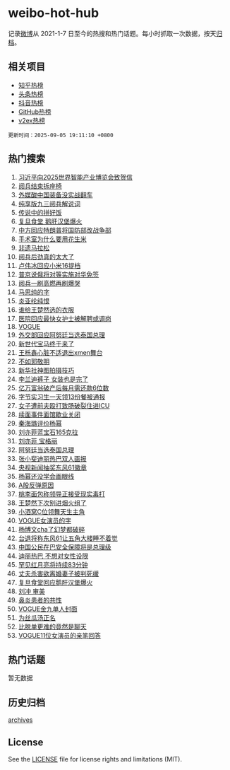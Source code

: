 # weibo-hot-hub

记录[微博](https://www.weibo.com)从 2021-1-7 日至今的热搜和热门话题。每小时抓取一次数据，按天[归档](archives)。

## 相关项目

- [知乎热榜](https://github.com/lonnyzhang423/zhihu-hot-hub)
- [头条热榜](https://github.com/lonnyzhang423/toutiao-hot-hub)
- [抖音热榜](https://github.com/lonnyzhang423/douyin-hot-hub)
- [GitHub热榜](https://github.com/lonnyzhang423/github-hot-hub)
- [v2ex热榜](https://github.com/lonnyzhang423/v2ex-hot-hub)


`更新时间：2025-09-05 19:11:10 +0800`

## 热门搜索

1. [习近平向2025世界智能产业博览会致贺信](https://m.weibo.cn/search?containerid=100103type%3D1%26t%3D10%26q%3D%23%E4%B9%A0%E8%BF%91%E5%B9%B3%E5%90%912025%E4%B8%96%E7%95%8C%E6%99%BA%E8%83%BD%E4%BA%A7%E4%B8%9A%E5%8D%9A%E8%A7%88%E4%BC%9A%E8%87%B4%E8%B4%BA%E4%BF%A1%23&stream_entry_id=51&isnewpage=1&extparam=seat%3D1%26stream_entry_id%3D51%26c_type%3D51%26q%3D%2523%25E4%25B9%25A0%25E8%25BF%2591%25E5%25B9%25B3%25E5%2590%25912025%25E4%25B8%2596%25E7%2595%258C%25E6%2599%25BA%25E8%2583%25BD%25E4%25BA%25A7%25E4%25B8%259A%25E5%258D%259A%25E8%25A7%2588%25E4%25BC%259A%25E8%2587%25B4%25E8%25B4%25BA%25E4%25BF%25A1%2523%26dgr%3D0%26pos%3D0%26cate%3D10103%26filter_type%3Drealtimehot%26display_time%3D1757070668%26pre_seqid%3D17570706689310116772976)
1. [阅兵结束拆座椅](https://m.weibo.cn/search?containerid=100103type%3D1%26t%3D10%26q%3D%E9%98%85%E5%85%B5%E7%BB%93%E6%9D%9F%E6%8B%86%E5%BA%A7%E6%A4%85&stream_entry_id=31&isnewpage=1&extparam=seat%3D1%26c_type%3D31%26q%3D%25E9%2598%2585%25E5%2585%25B5%25E7%25BB%2593%25E6%259D%259F%25E6%258B%2586%25E5%25BA%25A7%25E6%25A4%2585%26dgr%3D0%26cate%3D5001%26flag%3D0%26stream_entry_id%3D31%26realpos%3D1%26pos%3D0%26lcate%3D5001%26band_rank%3D1%26filter_type%3Drealtimehot%26display_time%3D1757070668%26pre_seqid%3D17570706689310116772976)
1. [外媒酸中国装备没实战翻车](https://m.weibo.cn/search?containerid=100103type%3D1%26t%3D10%26q%3D%23%E5%A4%96%E5%AA%92%E9%85%B8%E4%B8%AD%E5%9B%BD%E8%A3%85%E5%A4%87%E6%B2%A1%E5%AE%9E%E6%88%98%E7%BF%BB%E8%BD%A6%23&stream_entry_id=31&isnewpage=1&extparam=seat%3D1%26c_type%3D31%26q%3D%2523%25E5%25A4%2596%25E5%25AA%2592%25E9%2585%25B8%25E4%25B8%25AD%25E5%259B%25BD%25E8%25A3%2585%25E5%25A4%2587%25E6%25B2%25A1%25E5%25AE%259E%25E6%2588%2598%25E7%25BF%25BB%25E8%25BD%25A6%2523%26dgr%3D0%26cate%3D5001%26flag%3D0%26stream_entry_id%3D31%26realpos%3D2%26pos%3D1%26lcate%3D5001%26band_rank%3D2%26filter_type%3Drealtimehot%26display_time%3D1757070668%26pre_seqid%3D17570706689310116772976)
1. [纯享版九三阅兵解说词](https://m.weibo.cn/search?containerid=100103type%3D1%26t%3D10%26q%3D%23%E7%BA%AF%E4%BA%AB%E7%89%88%E4%B9%9D%E4%B8%89%E9%98%85%E5%85%B5%E8%A7%A3%E8%AF%B4%E8%AF%8D%23&stream_entry_id=31&isnewpage=1&extparam=seat%3D1%26c_type%3D31%26q%3D%2523%25E7%25BA%25AF%25E4%25BA%25AB%25E7%2589%2588%25E4%25B9%259D%25E4%25B8%2589%25E9%2598%2585%25E5%2585%25B5%25E8%25A7%25A3%25E8%25AF%25B4%25E8%25AF%258D%2523%26dgr%3D0%26cate%3D5001%26flag%3D0%26stream_entry_id%3D31%26realpos%3D3%26pos%3D2%26lcate%3D5001%26band_rank%3D3%26filter_type%3Drealtimehot%26display_time%3D1757070668%26pre_seqid%3D17570706689310116772976)
1. [传说中的拼好饭](https://m.weibo.cn/search?containerid=100103type%3D1%26t%3D10%26q%3D%23%E4%BC%A0%E8%AF%B4%E4%B8%AD%E7%9A%84%E6%8B%BC%E5%A5%BD%E9%A5%AD%23&stream_entry_id=31&isnewpage=1&extparam=seat%3D1%26c_type%3D31%26q%3D%2523%25E4%25BC%25A0%25E8%25AF%25B4%25E4%25B8%25AD%25E7%259A%2584%25E6%258B%25BC%25E5%25A5%25BD%25E9%25A5%25AD%2523%26dgr%3D0%26cate%3D5001%26adid%3D299736%26stream_entry_id%3D31%26topic_ad%3D1%26is_ad_pos%3D1%26pos%3D3%26lcate%3D5001%26band_rank%3D4%26filter_type%3Drealtimehot%26display_time%3D1757070668%26pre_seqid%3D17570706689310116772976)
1. [复旦食堂 鹅肝汉堡爆火](https://m.weibo.cn/search?containerid=100103type%3D1%26t%3D10%26q%3D%E5%A4%8D%E6%97%A6%E9%A3%9F%E5%A0%82+%E9%B9%85%E8%82%9D%E6%B1%89%E5%A0%A1%E7%88%86%E7%81%AB&stream_entry_id=31&isnewpage=1&extparam=seat%3D1%26c_type%3D31%26q%3D%25E5%25A4%258D%25E6%2597%25A6%25E9%25A3%259F%25E5%25A0%2582%2520%25E9%25B9%2585%25E8%2582%259D%25E6%25B1%2589%25E5%25A0%25A1%25E7%2588%2586%25E7%2581%25AB%26dgr%3D0%26cate%3D5001%26flag%3D1%26stream_entry_id%3D31%26realpos%3D4%26pos%3D4%26lcate%3D5001%26band_rank%3D4%26filter_type%3Drealtimehot%26display_time%3D1757070668%26pre_seqid%3D17570706689310116772976)
1. [中方回应特朗普将国防部改战争部](https://m.weibo.cn/search?containerid=100103type%3D1%26t%3D10%26q%3D%23%E4%B8%AD%E6%96%B9%E5%9B%9E%E5%BA%94%E7%89%B9%E6%9C%97%E6%99%AE%E5%B0%86%E5%9B%BD%E9%98%B2%E9%83%A8%E6%94%B9%E6%88%98%E4%BA%89%E9%83%A8%23&stream_entry_id=31&isnewpage=1&extparam=seat%3D1%26c_type%3D31%26q%3D%2523%25E4%25B8%25AD%25E6%2596%25B9%25E5%259B%259E%25E5%25BA%2594%25E7%2589%25B9%25E6%259C%2597%25E6%2599%25AE%25E5%25B0%2586%25E5%259B%25BD%25E9%2598%25B2%25E9%2583%25A8%25E6%2594%25B9%25E6%2588%2598%25E4%25BA%2589%25E9%2583%25A8%2523%26dgr%3D0%26cate%3D5001%26flag%3D0%26stream_entry_id%3D31%26realpos%3D5%26pos%3D5%26lcate%3D5001%26band_rank%3D5%26filter_type%3Drealtimehot%26display_time%3D1757070668%26pre_seqid%3D17570706689310116772976)
1. [手术室为什么要用花生米](https://m.weibo.cn/search?containerid=100103type%3D1%26t%3D10%26q%3D%E6%89%8B%E6%9C%AF%E5%AE%A4%E4%B8%BA%E4%BB%80%E4%B9%88%E8%A6%81%E7%94%A8%E8%8A%B1%E7%94%9F%E7%B1%B3&stream_entry_id=31&isnewpage=1&extparam=seat%3D1%26c_type%3D31%26q%3D%25E6%2589%258B%25E6%259C%25AF%25E5%25AE%25A4%25E4%25B8%25BA%25E4%25BB%2580%25E4%25B9%2588%25E8%25A6%2581%25E7%2594%25A8%25E8%258A%25B1%25E7%2594%259F%25E7%25B1%25B3%26dgr%3D0%26cate%3D5001%26flag%3D0%26stream_entry_id%3D31%26realpos%3D6%26pos%3D6%26lcate%3D5001%26band_rank%3D6%26filter_type%3Drealtimehot%26display_time%3D1757070668%26pre_seqid%3D17570706689310116772976)
1. [非遗马拉松](https://m.weibo.cn/search?containerid=100103type%3D1%26t%3D10%26q%3D%23%E9%9D%9E%E9%81%97%E9%A9%AC%E6%8B%89%E6%9D%BE%23&stream_entry_id=31&isnewpage=1&extparam=seat%3D1%26c_type%3D31%26q%3D%2523%25E9%259D%259E%25E9%2581%2597%25E9%25A9%25AC%25E6%258B%2589%25E6%259D%25BE%2523%26dgr%3D0%26cate%3D5001%26adid%3D299680%26stream_entry_id%3D31%26topic_ad%3D1%26is_ad_pos%3D1%26pos%3D7%26lcate%3D5001%26band_rank%3D7%26filter_type%3Drealtimehot%26display_time%3D1757070668%26pre_seqid%3D17570706689310116772976)
1. [阅兵后劲真的太大了](https://m.weibo.cn/search?containerid=100103type%3D1%26t%3D10%26q%3D%23%E9%98%85%E5%85%B5%E5%90%8E%E5%8A%B2%E7%9C%9F%E7%9A%84%E5%A4%AA%E5%A4%A7%E4%BA%86%23&stream_entry_id=31&isnewpage=1&extparam=seat%3D1%26c_type%3D31%26q%3D%2523%25E9%2598%2585%25E5%2585%25B5%25E5%2590%258E%25E5%258A%25B2%25E7%259C%259F%25E7%259A%2584%25E5%25A4%25AA%25E5%25A4%25A7%25E4%25BA%2586%2523%26dgr%3D0%26cate%3D5001%26flag%3D1%26stream_entry_id%3D31%26realpos%3D7%26pos%3D8%26lcate%3D5001%26band_rank%3D7%26filter_type%3Drealtimehot%26display_time%3D1757070668%26pre_seqid%3D17570706689310116772976)
1. [卢伟冰回应小米16提档](https://m.weibo.cn/search?containerid=100103type%3D1%26t%3D10%26q%3D%23%E5%8D%A2%E4%BC%9F%E5%86%B0%E5%9B%9E%E5%BA%94%E5%B0%8F%E7%B1%B316%E6%8F%90%E6%A1%A3%23&stream_entry_id=31&isnewpage=1&extparam=seat%3D1%26c_type%3D31%26q%3D%2523%25E5%258D%25A2%25E4%25BC%259F%25E5%2586%25B0%25E5%259B%259E%25E5%25BA%2594%25E5%25B0%258F%25E7%25B1%25B316%25E6%258F%2590%25E6%25A1%25A3%2523%26dgr%3D0%26cate%3D5001%26flag%3D1%26stream_entry_id%3D31%26realpos%3D8%26pos%3D9%26lcate%3D5001%26band_rank%3D8%26filter_type%3Drealtimehot%26display_time%3D1757070668%26pre_seqid%3D17570706689310116772976)
1. [普京说俄将对等实施对华免签](https://m.weibo.cn/search?containerid=100103type%3D1%26t%3D10%26q%3D%23%E6%99%AE%E4%BA%AC%E8%AF%B4%E4%BF%84%E5%B0%86%E5%AF%B9%E7%AD%89%E5%AE%9E%E6%96%BD%E5%AF%B9%E5%8D%8E%E5%85%8D%E7%AD%BE%23&stream_entry_id=31&isnewpage=1&extparam=seat%3D1%26c_type%3D31%26q%3D%2523%25E6%2599%25AE%25E4%25BA%25AC%25E8%25AF%25B4%25E4%25BF%2584%25E5%25B0%2586%25E5%25AF%25B9%25E7%25AD%2589%25E5%25AE%259E%25E6%2596%25BD%25E5%25AF%25B9%25E5%258D%258E%25E5%2585%258D%25E7%25AD%25BE%2523%26dgr%3D0%26cate%3D5001%26flag%3D0%26stream_entry_id%3D31%26realpos%3D9%26pos%3D10%26lcate%3D5001%26band_rank%3D9%26filter_type%3Drealtimehot%26display_time%3D1757070668%26pre_seqid%3D17570706689310116772976)
1. [阅兵一刷高燃再刷爆哭](https://m.weibo.cn/search?containerid=100103type%3D1%26t%3D10%26q%3D%23%E9%98%85%E5%85%B5%E4%B8%80%E5%88%B7%E9%AB%98%E7%87%83%E5%86%8D%E5%88%B7%E7%88%86%E5%93%AD%23&stream_entry_id=31&isnewpage=1&extparam=seat%3D1%26c_type%3D31%26q%3D%2523%25E9%2598%2585%25E5%2585%25B5%25E4%25B8%2580%25E5%2588%25B7%25E9%25AB%2598%25E7%2587%2583%25E5%2586%258D%25E5%2588%25B7%25E7%2588%2586%25E5%2593%25AD%2523%26dgr%3D0%26cate%3D5001%26flag%3D1%26stream_entry_id%3D31%26realpos%3D10%26pos%3D11%26lcate%3D5001%26band_rank%3D10%26filter_type%3Drealtimehot%26display_time%3D1757070668%26pre_seqid%3D17570706689310116772976)
1. [马思纯的字](https://m.weibo.cn/search?containerid=100103type%3D1%26t%3D10%26q%3D%23%E9%A9%AC%E6%80%9D%E7%BA%AF%E7%9A%84%E5%AD%97%23&stream_entry_id=31&isnewpage=1&extparam=seat%3D1%26c_type%3D31%26q%3D%2523%25E9%25A9%25AC%25E6%2580%259D%25E7%25BA%25AF%25E7%259A%2584%25E5%25AD%2597%2523%26dgr%3D0%26cate%3D5001%26flag%3D1%26stream_entry_id%3D31%26realpos%3D11%26pos%3D12%26lcate%3D5001%26band_rank%3D11%26filter_type%3Drealtimehot%26display_time%3D1757070668%26pre_seqid%3D17570706689310116772976)
1. [炎亚纶纯恨](https://m.weibo.cn/search?containerid=100103type%3D1%26t%3D10%26q%3D%E7%82%8E%E4%BA%9A%E7%BA%B6%E7%BA%AF%E6%81%A8&stream_entry_id=31&isnewpage=1&extparam=seat%3D1%26c_type%3D31%26q%3D%25E7%2582%258E%25E4%25BA%259A%25E7%25BA%25B6%25E7%25BA%25AF%25E6%2581%25A8%26dgr%3D0%26cate%3D5001%26flag%3D1%26stream_entry_id%3D31%26realpos%3D12%26pos%3D13%26lcate%3D5001%26band_rank%3D12%26filter_type%3Drealtimehot%26display_time%3D1757070668%26pre_seqid%3D17570706689310116772976)
1. [谁给王楚然选的衣服](https://m.weibo.cn/search?containerid=100103type%3D1%26t%3D10%26q%3D%E8%B0%81%E7%BB%99%E7%8E%8B%E6%A5%9A%E7%84%B6%E9%80%89%E7%9A%84%E8%A1%A3%E6%9C%8D&stream_entry_id=31&isnewpage=1&extparam=seat%3D1%26c_type%3D31%26q%3D%25E8%25B0%2581%25E7%25BB%2599%25E7%258E%258B%25E6%25A5%259A%25E7%2584%25B6%25E9%2580%2589%25E7%259A%2584%25E8%25A1%25A3%25E6%259C%258D%26dgr%3D0%26cate%3D5001%26flag%3D1%26stream_entry_id%3D31%26realpos%3D13%26pos%3D14%26lcate%3D5001%26band_rank%3D13%26filter_type%3Drealtimehot%26display_time%3D1757070668%26pre_seqid%3D17570706689310116772976)
1. [医院回应最快女护士被解聘或调岗](https://m.weibo.cn/search?containerid=100103type%3D1%26t%3D10%26q%3D%23%E5%8C%BB%E9%99%A2%E5%9B%9E%E5%BA%94%E6%9C%80%E5%BF%AB%E5%A5%B3%E6%8A%A4%E5%A3%AB%E8%A2%AB%E8%A7%A3%E8%81%98%E6%88%96%E8%B0%83%E5%B2%97%23&stream_entry_id=31&isnewpage=1&extparam=seat%3D1%26c_type%3D31%26q%3D%2523%25E5%258C%25BB%25E9%2599%25A2%25E5%259B%259E%25E5%25BA%2594%25E6%259C%2580%25E5%25BF%25AB%25E5%25A5%25B3%25E6%258A%25A4%25E5%25A3%25AB%25E8%25A2%25AB%25E8%25A7%25A3%25E8%2581%2598%25E6%2588%2596%25E8%25B0%2583%25E5%25B2%2597%2523%26dgr%3D0%26cate%3D5001%26flag%3D1%26stream_entry_id%3D31%26realpos%3D14%26pos%3D15%26lcate%3D5001%26band_rank%3D14%26filter_type%3Drealtimehot%26display_time%3D1757070668%26pre_seqid%3D17570706689310116772976)
1. [VOGUE](https://m.weibo.cn/search?containerid=100103type%3D1%26t%3D10%26q%3DVOGUE&stream_entry_id=31&isnewpage=1&extparam=seat%3D1%26c_type%3D31%26q%3DVOGUE%26dgr%3D0%26cate%3D5001%26flag%3D1%26stream_entry_id%3D31%26realpos%3D15%26pos%3D16%26lcate%3D5001%26band_rank%3D15%26filter_type%3Drealtimehot%26display_time%3D1757070668%26pre_seqid%3D17570706689310116772976)
1. [外交部回应阿努廷当选泰国总理](https://m.weibo.cn/search?containerid=100103type%3D1%26t%3D10%26q%3D%23%E5%A4%96%E4%BA%A4%E9%83%A8%E5%9B%9E%E5%BA%94%E9%98%BF%E5%8A%AA%E5%BB%B7%E5%BD%93%E9%80%89%E6%B3%B0%E5%9B%BD%E6%80%BB%E7%90%86%23&stream_entry_id=31&isnewpage=1&extparam=seat%3D1%26c_type%3D31%26q%3D%2523%25E5%25A4%2596%25E4%25BA%25A4%25E9%2583%25A8%25E5%259B%259E%25E5%25BA%2594%25E9%2598%25BF%25E5%258A%25AA%25E5%25BB%25B7%25E5%25BD%2593%25E9%2580%2589%25E6%25B3%25B0%25E5%259B%25BD%25E6%2580%25BB%25E7%2590%2586%2523%26dgr%3D0%26cate%3D5001%26flag%3D1%26stream_entry_id%3D31%26realpos%3D16%26pos%3D17%26lcate%3D5001%26band_rank%3D16%26filter_type%3Drealtimehot%26display_time%3D1757070668%26pre_seqid%3D17570706689310116772976)
1. [新世代宝马终于来了](https://m.weibo.cn/search?containerid=100103type%3D1%26t%3D10%26q%3D%23%E6%96%B0%E4%B8%96%E4%BB%A3%E5%AE%9D%E9%A9%AC%E7%BB%88%E4%BA%8E%E6%9D%A5%E4%BA%86%23&stream_entry_id=31&isnewpage=1&extparam=seat%3D1%26c_type%3D31%26q%3D%2523%25E6%2596%25B0%25E4%25B8%2596%25E4%25BB%25A3%25E5%25AE%259D%25E9%25A9%25AC%25E7%25BB%2588%25E4%25BA%258E%25E6%259D%25A5%25E4%25BA%2586%2523%26dgr%3D0%26cate%3D5001%26flag%3D1%26stream_entry_id%3D31%26realpos%3D17%26pos%3D18%26lcate%3D5001%26band_rank%3D17%26filter_type%3Drealtimehot%26display_time%3D1757070668%26pre_seqid%3D17570706689310116772976)
1. [王栎鑫心脏不适退出xmen舞台](https://m.weibo.cn/search?containerid=100103type%3D1%26t%3D10%26q%3D%E7%8E%8B%E6%A0%8E%E9%91%AB%E5%BF%83%E8%84%8F%E4%B8%8D%E9%80%82%E9%80%80%E5%87%BAxmen%E8%88%9E%E5%8F%B0&stream_entry_id=31&isnewpage=1&extparam=seat%3D1%26c_type%3D31%26q%3D%25E7%258E%258B%25E6%25A0%258E%25E9%2591%25AB%25E5%25BF%2583%25E8%2584%258F%25E4%25B8%258D%25E9%2580%2582%25E9%2580%2580%25E5%2587%25BAxmen%25E8%2588%259E%25E5%258F%25B0%26dgr%3D0%26cate%3D5001%26flag%3D2%26stream_entry_id%3D31%26realpos%3D18%26pos%3D19%26lcate%3D5001%26band_rank%3D18%26filter_type%3Drealtimehot%26display_time%3D1757070668%26pre_seqid%3D17570706689310116772976)
1. [不如郭敬明](https://m.weibo.cn/search?containerid=100103type%3D1%26t%3D10%26q%3D%23%E4%B8%8D%E5%A6%82%E9%83%AD%E6%95%AC%E6%98%8E%23&stream_entry_id=31&isnewpage=1&extparam=seat%3D1%26c_type%3D31%26q%3D%2523%25E4%25B8%258D%25E5%25A6%2582%25E9%2583%25AD%25E6%2595%25AC%25E6%2598%258E%2523%26dgr%3D0%26cate%3D5001%26flag%3D0%26stream_entry_id%3D31%26realpos%3D19%26pos%3D20%26lcate%3D5001%26band_rank%3D19%26filter_type%3Drealtimehot%26display_time%3D1757070668%26pre_seqid%3D17570706689310116772976)
1. [新华社神图拍摄技巧](https://m.weibo.cn/search?containerid=100103type%3D1%26t%3D10%26q%3D%23%E6%96%B0%E5%8D%8E%E7%A4%BE%E7%A5%9E%E5%9B%BE%E6%8B%8D%E6%91%84%E6%8A%80%E5%B7%A7%23&stream_entry_id=31&isnewpage=1&extparam=seat%3D1%26c_type%3D31%26q%3D%2523%25E6%2596%25B0%25E5%258D%258E%25E7%25A4%25BE%25E7%25A5%259E%25E5%259B%25BE%25E6%258B%258D%25E6%2591%2584%25E6%258A%2580%25E5%25B7%25A7%2523%26dgr%3D0%26cate%3D5001%26flag%3D1%26stream_entry_id%3D31%26realpos%3D20%26pos%3D21%26lcate%3D5001%26band_rank%3D20%26filter_type%3Drealtimehot%26display_time%3D1757070668%26pre_seqid%3D17570706689310116772976)
1. [李兰迪裤子 女装也是完了](https://m.weibo.cn/search?containerid=100103type%3D1%26t%3D10%26q%3D%E6%9D%8E%E5%85%B0%E8%BF%AA%E8%A3%A4%E5%AD%90+%E5%A5%B3%E8%A3%85%E4%B9%9F%E6%98%AF%E5%AE%8C%E4%BA%86&stream_entry_id=31&isnewpage=1&extparam=seat%3D1%26c_type%3D31%26q%3D%25E6%259D%258E%25E5%2585%25B0%25E8%25BF%25AA%25E8%25A3%25A4%25E5%25AD%2590%2520%25E5%25A5%25B3%25E8%25A3%2585%25E4%25B9%259F%25E6%2598%25AF%25E5%25AE%258C%25E4%25BA%2586%26dgr%3D0%26cate%3D5001%26flag%3D2%26stream_entry_id%3D31%26realpos%3D21%26pos%3D22%26lcate%3D5001%26band_rank%3D21%26filter_type%3Drealtimehot%26display_time%3D1757070668%26pre_seqid%3D17570706689310116772976)
1. [亿万富翁破产后每月需还款6位数](https://m.weibo.cn/search?containerid=100103type%3D1%26t%3D10%26q%3D%E4%BA%BF%E4%B8%87%E5%AF%8C%E7%BF%81%E7%A0%B4%E4%BA%A7%E5%90%8E%E6%AF%8F%E6%9C%88%E9%9C%80%E8%BF%98%E6%AC%BE6%E4%BD%8D%E6%95%B0&stream_entry_id=31&isnewpage=1&extparam=seat%3D1%26c_type%3D31%26q%3D%25E4%25BA%25BF%25E4%25B8%2587%25E5%25AF%258C%25E7%25BF%2581%25E7%25A0%25B4%25E4%25BA%25A7%25E5%2590%258E%25E6%25AF%258F%25E6%259C%2588%25E9%259C%2580%25E8%25BF%2598%25E6%25AC%25BE6%25E4%25BD%258D%25E6%2595%25B0%26dgr%3D0%26cate%3D5001%26flag%3D0%26stream_entry_id%3D31%26realpos%3D22%26pos%3D23%26lcate%3D5001%26band_rank%3D22%26filter_type%3Drealtimehot%26display_time%3D1757070668%26pre_seqid%3D17570706689310116772976)
1. [字节实习生一天领13份餐被通报](https://m.weibo.cn/search?containerid=100103type%3D1%26t%3D10%26q%3D%23%E5%AD%97%E8%8A%82%E5%AE%9E%E4%B9%A0%E7%94%9F%E4%B8%80%E5%A4%A9%E9%A2%8613%E4%BB%BD%E9%A4%90%E8%A2%AB%E9%80%9A%E6%8A%A5%23&stream_entry_id=31&isnewpage=1&extparam=seat%3D1%26c_type%3D31%26q%3D%2523%25E5%25AD%2597%25E8%258A%2582%25E5%25AE%259E%25E4%25B9%25A0%25E7%2594%259F%25E4%25B8%2580%25E5%25A4%25A9%25E9%25A2%258613%25E4%25BB%25BD%25E9%25A4%2590%25E8%25A2%25AB%25E9%2580%259A%25E6%258A%25A5%2523%26dgr%3D0%26cate%3D5001%26flag%3D1%26stream_entry_id%3D31%26realpos%3D23%26pos%3D24%26lcate%3D5001%26band_rank%3D23%26filter_type%3Drealtimehot%26display_time%3D1757070668%26pre_seqid%3D17570706689310116772976)
1. [女子遭前夫殴打致肠破裂住进ICU](https://m.weibo.cn/search?containerid=100103type%3D1%26t%3D10%26q%3D%23%E5%A5%B3%E5%AD%90%E9%81%AD%E5%89%8D%E5%A4%AB%E6%AE%B4%E6%89%93%E8%87%B4%E8%82%A0%E7%A0%B4%E8%A3%82%E4%BD%8F%E8%BF%9BICU%23&stream_entry_id=31&isnewpage=1&extparam=seat%3D1%26c_type%3D31%26q%3D%2523%25E5%25A5%25B3%25E5%25AD%2590%25E9%2581%25AD%25E5%2589%258D%25E5%25A4%25AB%25E6%25AE%25B4%25E6%2589%2593%25E8%2587%25B4%25E8%2582%25A0%25E7%25A0%25B4%25E8%25A3%2582%25E4%25BD%258F%25E8%25BF%259BICU%2523%26dgr%3D0%26cate%3D5001%26flag%3D0%26stream_entry_id%3D31%26realpos%3D24%26pos%3D25%26lcate%3D5001%26band_rank%3D24%26filter_type%3Drealtimehot%26display_time%3D1757070668%26pre_seqid%3D17570706689310116772976)
1. [续面事件面馆歇业关闭](https://m.weibo.cn/search?containerid=100103type%3D1%26t%3D10%26q%3D%23%E7%BB%AD%E9%9D%A2%E4%BA%8B%E4%BB%B6%E9%9D%A2%E9%A6%86%E6%AD%87%E4%B8%9A%E5%85%B3%E9%97%AD%23&stream_entry_id=31&isnewpage=1&extparam=seat%3D1%26c_type%3D31%26q%3D%2523%25E7%25BB%25AD%25E9%259D%25A2%25E4%25BA%258B%25E4%25BB%25B6%25E9%259D%25A2%25E9%25A6%2586%25E6%25AD%2587%25E4%25B8%259A%25E5%2585%25B3%25E9%2597%25AD%2523%26dgr%3D0%26cate%3D5001%26flag%3D1%26stream_entry_id%3D31%26realpos%3D25%26pos%3D26%26lcate%3D5001%26band_rank%3D25%26filter_type%3Drealtimehot%26display_time%3D1757070668%26pre_seqid%3D17570706689310116772976)
1. [秦海璐评价杨幂](https://m.weibo.cn/search?containerid=100103type%3D1%26t%3D10%26q%3D%23%E7%A7%A6%E6%B5%B7%E7%92%90%E8%AF%84%E4%BB%B7%E6%9D%A8%E5%B9%82%23&stream_entry_id=31&isnewpage=1&extparam=seat%3D1%26c_type%3D31%26q%3D%2523%25E7%25A7%25A6%25E6%25B5%25B7%25E7%2592%2590%25E8%25AF%2584%25E4%25BB%25B7%25E6%259D%25A8%25E5%25B9%2582%2523%26dgr%3D0%26cate%3D5001%26flag%3D1%26stream_entry_id%3D31%26realpos%3D26%26pos%3D27%26lcate%3D5001%26band_rank%3D26%26filter_type%3Drealtimehot%26display_time%3D1757070668%26pre_seqid%3D17570706689310116772976)
1. [刘亦菲蓝宝石165克拉](https://m.weibo.cn/search?containerid=100103type%3D1%26t%3D10%26q%3D%23%E5%88%98%E4%BA%A6%E8%8F%B2%E8%93%9D%E5%AE%9D%E7%9F%B3165%E5%85%8B%E6%8B%89%23&stream_entry_id=31&isnewpage=1&extparam=seat%3D1%26c_type%3D31%26q%3D%2523%25E5%2588%2598%25E4%25BA%25A6%25E8%258F%25B2%25E8%2593%259D%25E5%25AE%259D%25E7%259F%25B3165%25E5%2585%258B%25E6%258B%2589%2523%26dgr%3D0%26cate%3D5001%26flag%3D1%26stream_entry_id%3D31%26realpos%3D27%26pos%3D28%26lcate%3D5001%26band_rank%3D27%26filter_type%3Drealtimehot%26display_time%3D1757070668%26pre_seqid%3D17570706689310116772976)
1. [刘亦菲 宝格丽](https://m.weibo.cn/search?containerid=100103type%3D1%26t%3D10%26q%3D%E5%88%98%E4%BA%A6%E8%8F%B2+%E5%AE%9D%E6%A0%BC%E4%B8%BD&stream_entry_id=31&isnewpage=1&extparam=seat%3D1%26c_type%3D31%26q%3D%25E5%2588%2598%25E4%25BA%25A6%25E8%258F%25B2%2520%25E5%25AE%259D%25E6%25A0%25BC%25E4%25B8%25BD%26dgr%3D0%26cate%3D5001%26flag%3D0%26stream_entry_id%3D31%26realpos%3D28%26pos%3D29%26lcate%3D5001%26band_rank%3D28%26filter_type%3Drealtimehot%26display_time%3D1757070668%26pre_seqid%3D17570706689310116772976)
1. [阿努廷当选泰国总理](https://m.weibo.cn/search?containerid=100103type%3D1%26t%3D10%26q%3D%23%E9%98%BF%E5%8A%AA%E5%BB%B7%E5%BD%93%E9%80%89%E6%B3%B0%E5%9B%BD%E6%80%BB%E7%90%86%23&stream_entry_id=31&isnewpage=1&extparam=seat%3D1%26c_type%3D31%26q%3D%2523%25E9%2598%25BF%25E5%258A%25AA%25E5%25BB%25B7%25E5%25BD%2593%25E9%2580%2589%25E6%25B3%25B0%25E5%259B%25BD%25E6%2580%25BB%25E7%2590%2586%2523%26dgr%3D0%26cate%3D5001%26flag%3D0%26stream_entry_id%3D31%26realpos%3D29%26pos%3D30%26lcate%3D5001%26band_rank%3D29%26filter_type%3Drealtimehot%26display_time%3D1757070668%26pre_seqid%3D17570706689310116772976)
1. [张小斐迪丽热巴双人画报](https://m.weibo.cn/search?containerid=100103type%3D1%26t%3D10%26q%3D%23%E5%BC%A0%E5%B0%8F%E6%96%90%E8%BF%AA%E4%B8%BD%E7%83%AD%E5%B7%B4%E5%8F%8C%E4%BA%BA%E7%94%BB%E6%8A%A5%23&stream_entry_id=31&isnewpage=1&extparam=seat%3D1%26c_type%3D31%26q%3D%2523%25E5%25BC%25A0%25E5%25B0%258F%25E6%2596%2590%25E8%25BF%25AA%25E4%25B8%25BD%25E7%2583%25AD%25E5%25B7%25B4%25E5%258F%258C%25E4%25BA%25BA%25E7%2594%25BB%25E6%258A%25A5%2523%26dgr%3D0%26cate%3D5001%26flag%3D0%26stream_entry_id%3D31%26realpos%3D30%26pos%3D31%26lcate%3D5001%26band_rank%3D30%26filter_type%3Drealtimehot%26display_time%3D1757070668%26pre_seqid%3D17570706689310116772976)
1. [央视新闻抽奖东风61徽章](https://m.weibo.cn/search?containerid=100103type%3D1%26t%3D10%26q%3D%23%E5%A4%AE%E8%A7%86%E6%96%B0%E9%97%BB%E6%8A%BD%E5%A5%96%E4%B8%9C%E9%A3%8E61%E5%BE%BD%E7%AB%A0%23&stream_entry_id=31&isnewpage=1&extparam=seat%3D1%26c_type%3D31%26q%3D%2523%25E5%25A4%25AE%25E8%25A7%2586%25E6%2596%25B0%25E9%2597%25BB%25E6%258A%25BD%25E5%25A5%2596%25E4%25B8%259C%25E9%25A3%258E61%25E5%25BE%25BD%25E7%25AB%25A0%2523%26dgr%3D0%26cate%3D5001%26flag%3D1%26stream_entry_id%3D31%26realpos%3D31%26pos%3D32%26lcate%3D5001%26band_rank%3D31%26filter_type%3Drealtimehot%26display_time%3D1757070668%26pre_seqid%3D17570706689310116772976)
1. [杨幂还没学会画眼线](https://m.weibo.cn/search?containerid=100103type%3D1%26t%3D10%26q%3D%E6%9D%A8%E5%B9%82%E8%BF%98%E6%B2%A1%E5%AD%A6%E4%BC%9A%E7%94%BB%E7%9C%BC%E7%BA%BF&stream_entry_id=31&isnewpage=1&extparam=seat%3D1%26c_type%3D31%26q%3D%25E6%259D%25A8%25E5%25B9%2582%25E8%25BF%2598%25E6%25B2%25A1%25E5%25AD%25A6%25E4%25BC%259A%25E7%2594%25BB%25E7%259C%25BC%25E7%25BA%25BF%26dgr%3D0%26cate%3D5001%26flag%3D0%26stream_entry_id%3D31%26realpos%3D32%26pos%3D33%26lcate%3D5001%26band_rank%3D32%26filter_type%3Drealtimehot%26display_time%3D1757070668%26pre_seqid%3D17570706689310116772976)
1. [A股反弹原因](https://m.weibo.cn/search?containerid=100103type%3D1%26t%3D10%26q%3D%23A%E8%82%A1%E5%8F%8D%E5%BC%B9%E5%8E%9F%E5%9B%A0%23&stream_entry_id=31&isnewpage=1&extparam=seat%3D1%26c_type%3D31%26q%3D%2523A%25E8%2582%25A1%25E5%258F%258D%25E5%25BC%25B9%25E5%258E%259F%25E5%259B%25A0%2523%26dgr%3D0%26cate%3D5001%26flag%3D0%26stream_entry_id%3D31%26realpos%3D33%26pos%3D34%26lcate%3D5001%26band_rank%3D33%26filter_type%3Drealtimehot%26display_time%3D1757070668%26pre_seqid%3D17570706689310116772976)
1. [桃李面包称领导正接受现实毒打](https://m.weibo.cn/search?containerid=100103type%3D1%26t%3D10%26q%3D%23%E6%A1%83%E6%9D%8E%E9%9D%A2%E5%8C%85%E7%A7%B0%E9%A2%86%E5%AF%BC%E6%AD%A3%E6%8E%A5%E5%8F%97%E7%8E%B0%E5%AE%9E%E6%AF%92%E6%89%93%23&stream_entry_id=31&isnewpage=1&extparam=seat%3D1%26c_type%3D31%26q%3D%2523%25E6%25A1%2583%25E6%259D%258E%25E9%259D%25A2%25E5%258C%2585%25E7%25A7%25B0%25E9%25A2%2586%25E5%25AF%25BC%25E6%25AD%25A3%25E6%258E%25A5%25E5%258F%2597%25E7%258E%25B0%25E5%25AE%259E%25E6%25AF%2592%25E6%2589%2593%2523%26dgr%3D0%26cate%3D5001%26flag%3D0%26stream_entry_id%3D31%26realpos%3D34%26pos%3D35%26lcate%3D5001%26band_rank%3D34%26filter_type%3Drealtimehot%26display_time%3D1757070668%26pre_seqid%3D17570706689310116772976)
1. [王楚然下次别进烟火组了](https://m.weibo.cn/search?containerid=100103type%3D1%26t%3D10%26q%3D%E7%8E%8B%E6%A5%9A%E7%84%B6%E4%B8%8B%E6%AC%A1%E5%88%AB%E8%BF%9B%E7%83%9F%E7%81%AB%E7%BB%84%E4%BA%86&stream_entry_id=31&isnewpage=1&extparam=seat%3D1%26c_type%3D31%26q%3D%25E7%258E%258B%25E6%25A5%259A%25E7%2584%25B6%25E4%25B8%258B%25E6%25AC%25A1%25E5%2588%25AB%25E8%25BF%259B%25E7%2583%259F%25E7%2581%25AB%25E7%25BB%2584%25E4%25BA%2586%26dgr%3D0%26cate%3D5001%26flag%3D1%26stream_entry_id%3D31%26realpos%3D35%26pos%3D36%26lcate%3D5001%26band_rank%3D35%26filter_type%3Drealtimehot%26display_time%3D1757070668%26pre_seqid%3D17570706689310116772976)
1. [小酒窝C位领舞天生主角](https://m.weibo.cn/search?containerid=100103type%3D1%26t%3D10%26q%3D%23%E5%B0%8F%E9%85%92%E7%AA%9DC%E4%BD%8D%E9%A2%86%E8%88%9E%E5%A4%A9%E7%94%9F%E4%B8%BB%E8%A7%92%23&stream_entry_id=31&isnewpage=1&extparam=seat%3D1%26c_type%3D31%26q%3D%2523%25E5%25B0%258F%25E9%2585%2592%25E7%25AA%259DC%25E4%25BD%258D%25E9%25A2%2586%25E8%2588%259E%25E5%25A4%25A9%25E7%2594%259F%25E4%25B8%25BB%25E8%25A7%2592%2523%26dgr%3D0%26cate%3D5001%26flag%3D0%26stream_entry_id%3D31%26realpos%3D36%26pos%3D37%26lcate%3D5001%26band_rank%3D36%26filter_type%3Drealtimehot%26display_time%3D1757070668%26pre_seqid%3D17570706689310116772976)
1. [VOGUE女演员的字](https://m.weibo.cn/search?containerid=100103type%3D1%26t%3D10%26q%3D%23VOGUE%E5%A5%B3%E6%BC%94%E5%91%98%E7%9A%84%E5%AD%97%23&stream_entry_id=31&isnewpage=1&extparam=seat%3D1%26c_type%3D31%26q%3D%2523VOGUE%25E5%25A5%25B3%25E6%25BC%2594%25E5%2591%2598%25E7%259A%2584%25E5%25AD%2597%2523%26dgr%3D0%26cate%3D5001%26flag%3D1%26stream_entry_id%3D31%26realpos%3D37%26pos%3D38%26lcate%3D5001%26band_rank%3D37%26filter_type%3Drealtimehot%26display_time%3D1757070668%26pre_seqid%3D17570706689310116772976)
1. [杨博文cha了幻梦都破碎](https://m.weibo.cn/search?containerid=100103type%3D1%26t%3D10%26q%3D%23%E6%9D%A8%E5%8D%9A%E6%96%87cha%E4%BA%86%E5%B9%BB%E6%A2%A6%E9%83%BD%E7%A0%B4%E7%A2%8E%23&stream_entry_id=31&isnewpage=1&extparam=seat%3D1%26c_type%3D31%26q%3D%2523%25E6%259D%25A8%25E5%258D%259A%25E6%2596%2587cha%25E4%25BA%2586%25E5%25B9%25BB%25E6%25A2%25A6%25E9%2583%25BD%25E7%25A0%25B4%25E7%25A2%258E%2523%26dgr%3D0%26cate%3D5001%26flag%3D1%26stream_entry_id%3D31%26realpos%3D38%26pos%3D39%26lcate%3D5001%26band_rank%3D38%26filter_type%3Drealtimehot%26display_time%3D1757070668%26pre_seqid%3D17570706689310116772976)
1. [台退将称东风61让五角大楼睡不着觉](https://m.weibo.cn/search?containerid=100103type%3D1%26t%3D10%26q%3D%23%E5%8F%B0%E9%80%80%E5%B0%86%E7%A7%B0%E4%B8%9C%E9%A3%8E61%E8%AE%A9%E4%BA%94%E8%A7%92%E5%A4%A7%E6%A5%BC%E7%9D%A1%E4%B8%8D%E7%9D%80%E8%A7%89%23&stream_entry_id=31&isnewpage=1&extparam=seat%3D1%26c_type%3D31%26q%3D%2523%25E5%258F%25B0%25E9%2580%2580%25E5%25B0%2586%25E7%25A7%25B0%25E4%25B8%259C%25E9%25A3%258E61%25E8%25AE%25A9%25E4%25BA%2594%25E8%25A7%2592%25E5%25A4%25A7%25E6%25A5%25BC%25E7%259D%25A1%25E4%25B8%258D%25E7%259D%2580%25E8%25A7%2589%2523%26dgr%3D0%26cate%3D5001%26flag%3D1%26stream_entry_id%3D31%26realpos%3D39%26pos%3D40%26lcate%3D5001%26band_rank%3D39%26filter_type%3Drealtimehot%26display_time%3D1757070668%26pre_seqid%3D17570706689310116772976)
1. [中国公民在巴安全保障将是总理级](https://m.weibo.cn/search?containerid=100103type%3D1%26t%3D10%26q%3D%23%E4%B8%AD%E5%9B%BD%E5%85%AC%E6%B0%91%E5%9C%A8%E5%B7%B4%E5%AE%89%E5%85%A8%E4%BF%9D%E9%9A%9C%E5%B0%86%E6%98%AF%E6%80%BB%E7%90%86%E7%BA%A7%23&stream_entry_id=31&isnewpage=1&extparam=seat%3D1%26c_type%3D31%26q%3D%2523%25E4%25B8%25AD%25E5%259B%25BD%25E5%2585%25AC%25E6%25B0%2591%25E5%259C%25A8%25E5%25B7%25B4%25E5%25AE%2589%25E5%2585%25A8%25E4%25BF%259D%25E9%259A%259C%25E5%25B0%2586%25E6%2598%25AF%25E6%2580%25BB%25E7%2590%2586%25E7%25BA%25A7%2523%26dgr%3D0%26cate%3D5001%26flag%3D1%26stream_entry_id%3D31%26realpos%3D40%26pos%3D41%26lcate%3D5001%26band_rank%3D40%26filter_type%3Drealtimehot%26display_time%3D1757070668%26pre_seqid%3D17570706689310116772976)
1. [迪丽热巴 不想对女性设限](https://m.weibo.cn/search?containerid=100103type%3D1%26t%3D10%26q%3D%E8%BF%AA%E4%B8%BD%E7%83%AD%E5%B7%B4+%E4%B8%8D%E6%83%B3%E5%AF%B9%E5%A5%B3%E6%80%A7%E8%AE%BE%E9%99%90&stream_entry_id=31&isnewpage=1&extparam=seat%3D1%26c_type%3D31%26q%3D%25E8%25BF%25AA%25E4%25B8%25BD%25E7%2583%25AD%25E5%25B7%25B4%2520%25E4%25B8%258D%25E6%2583%25B3%25E5%25AF%25B9%25E5%25A5%25B3%25E6%2580%25A7%25E8%25AE%25BE%25E9%2599%2590%26dgr%3D0%26cate%3D5001%26flag%3D1%26stream_entry_id%3D31%26realpos%3D41%26pos%3D42%26lcate%3D5001%26band_rank%3D41%26filter_type%3Drealtimehot%26display_time%3D1757070668%26pre_seqid%3D17570706689310116772976)
1. [罕见红月亮将持续83分钟](https://m.weibo.cn/search?containerid=100103type%3D1%26t%3D10%26q%3D%23%E7%BD%95%E8%A7%81%E7%BA%A2%E6%9C%88%E4%BA%AE%E5%B0%86%E6%8C%81%E7%BB%AD83%E5%88%86%E9%92%9F%23&stream_entry_id=31&isnewpage=1&extparam=seat%3D1%26c_type%3D31%26q%3D%2523%25E7%25BD%2595%25E8%25A7%2581%25E7%25BA%25A2%25E6%259C%2588%25E4%25BA%25AE%25E5%25B0%2586%25E6%258C%2581%25E7%25BB%25AD83%25E5%2588%2586%25E9%2592%259F%2523%26dgr%3D0%26cate%3D5001%26flag%3D1%26stream_entry_id%3D31%26realpos%3D42%26pos%3D43%26lcate%3D5001%26band_rank%3D42%26filter_type%3Drealtimehot%26display_time%3D1757070668%26pre_seqid%3D17570706689310116772976)
1. [丈夫杀害欲离婚妻子被判死缓](https://m.weibo.cn/search?containerid=100103type%3D1%26t%3D10%26q%3D%23%E4%B8%88%E5%A4%AB%E6%9D%80%E5%AE%B3%E6%AC%B2%E7%A6%BB%E5%A9%9A%E5%A6%BB%E5%AD%90%E8%A2%AB%E5%88%A4%E6%AD%BB%E7%BC%93%23&stream_entry_id=31&isnewpage=1&extparam=seat%3D1%26c_type%3D31%26q%3D%2523%25E4%25B8%2588%25E5%25A4%25AB%25E6%259D%2580%25E5%25AE%25B3%25E6%25AC%25B2%25E7%25A6%25BB%25E5%25A9%259A%25E5%25A6%25BB%25E5%25AD%2590%25E8%25A2%25AB%25E5%2588%25A4%25E6%25AD%25BB%25E7%25BC%2593%2523%26dgr%3D0%26cate%3D5001%26flag%3D1%26stream_entry_id%3D31%26realpos%3D43%26pos%3D44%26lcate%3D5001%26band_rank%3D43%26filter_type%3Drealtimehot%26display_time%3D1757070668%26pre_seqid%3D17570706689310116772976)
1. [复旦食堂回应鹅肝汉堡爆火](https://m.weibo.cn/search?containerid=100103type%3D1%26t%3D10%26q%3D%23%E5%A4%8D%E6%97%A6%E9%A3%9F%E5%A0%82%E5%9B%9E%E5%BA%94%E9%B9%85%E8%82%9D%E6%B1%89%E5%A0%A1%E7%88%86%E7%81%AB%23&stream_entry_id=31&isnewpage=1&extparam=seat%3D1%26c_type%3D31%26q%3D%2523%25E5%25A4%258D%25E6%2597%25A6%25E9%25A3%259F%25E5%25A0%2582%25E5%259B%259E%25E5%25BA%2594%25E9%25B9%2585%25E8%2582%259D%25E6%25B1%2589%25E5%25A0%25A1%25E7%2588%2586%25E7%2581%25AB%2523%26dgr%3D0%26cate%3D5001%26flag%3D1%26stream_entry_id%3D31%26realpos%3D44%26pos%3D45%26lcate%3D5001%26band_rank%3D44%26filter_type%3Drealtimehot%26display_time%3D1757070668%26pre_seqid%3D17570706689310116772976)
1. [刘冲 审美](https://m.weibo.cn/search?containerid=100103type%3D1%26t%3D10%26q%3D%E5%88%98%E5%86%B2+%E5%AE%A1%E7%BE%8E&stream_entry_id=31&isnewpage=1&extparam=seat%3D1%26c_type%3D31%26q%3D%25E5%2588%2598%25E5%2586%25B2%2520%25E5%25AE%25A1%25E7%25BE%258E%26dgr%3D0%26cate%3D5001%26flag%3D0%26stream_entry_id%3D31%26realpos%3D45%26pos%3D46%26lcate%3D5001%26band_rank%3D45%26filter_type%3Drealtimehot%26display_time%3D1757070668%26pre_seqid%3D17570706689310116772976)
1. [鼻炎患者的共性](https://m.weibo.cn/search?containerid=100103type%3D1%26t%3D10%26q%3D%E9%BC%BB%E7%82%8E%E6%82%A3%E8%80%85%E7%9A%84%E5%85%B1%E6%80%A7&stream_entry_id=31&isnewpage=1&extparam=seat%3D1%26c_type%3D31%26q%3D%25E9%25BC%25BB%25E7%2582%258E%25E6%2582%25A3%25E8%2580%2585%25E7%259A%2584%25E5%2585%25B1%25E6%2580%25A7%26dgr%3D0%26cate%3D5001%26flag%3D0%26stream_entry_id%3D31%26realpos%3D46%26pos%3D47%26lcate%3D5001%26band_rank%3D46%26filter_type%3Drealtimehot%26display_time%3D1757070668%26pre_seqid%3D17570706689310116772976)
1. [VOGUE金九单人封面](https://m.weibo.cn/search?containerid=100103type%3D1%26t%3D10%26q%3D%23VOGUE%E9%87%91%E4%B9%9D%E5%8D%95%E4%BA%BA%E5%B0%81%E9%9D%A2%23&stream_entry_id=31&isnewpage=1&extparam=seat%3D1%26c_type%3D31%26q%3D%2523VOGUE%25E9%2587%2591%25E4%25B9%259D%25E5%258D%2595%25E4%25BA%25BA%25E5%25B0%2581%25E9%259D%25A2%2523%26dgr%3D0%26cate%3D5001%26flag%3D0%26stream_entry_id%3D31%26realpos%3D47%26pos%3D48%26lcate%3D5001%26band_rank%3D47%26filter_type%3Drealtimehot%26display_time%3D1757070668%26pre_seqid%3D17570706689310116772976)
1. [为丝瓜汤正名](https://m.weibo.cn/search?containerid=100103type%3D1%26t%3D10%26q%3D%E4%B8%BA%E4%B8%9D%E7%93%9C%E6%B1%A4%E6%AD%A3%E5%90%8D&stream_entry_id=31&isnewpage=1&extparam=seat%3D1%26c_type%3D31%26q%3D%25E4%25B8%25BA%25E4%25B8%259D%25E7%2593%259C%25E6%25B1%25A4%25E6%25AD%25A3%25E5%2590%258D%26dgr%3D0%26cate%3D5001%26flag%3D1%26stream_entry_id%3D31%26realpos%3D48%26pos%3D49%26lcate%3D5001%26band_rank%3D48%26filter_type%3Drealtimehot%26display_time%3D1757070668%26pre_seqid%3D17570706689310116772976)
1. [比脱单更难的竟然是聊天](https://m.weibo.cn/search?containerid=100103type%3D1%26t%3D10%26q%3D%E6%AF%94%E8%84%B1%E5%8D%95%E6%9B%B4%E9%9A%BE%E7%9A%84%E7%AB%9F%E7%84%B6%E6%98%AF%E8%81%8A%E5%A4%A9&stream_entry_id=31&isnewpage=1&extparam=seat%3D1%26c_type%3D31%26q%3D%25E6%25AF%2594%25E8%2584%25B1%25E5%258D%2595%25E6%259B%25B4%25E9%259A%25BE%25E7%259A%2584%25E7%25AB%259F%25E7%2584%25B6%25E6%2598%25AF%25E8%2581%258A%25E5%25A4%25A9%26dgr%3D0%26cate%3D5001%26flag%3D1%26stream_entry_id%3D31%26realpos%3D49%26pos%3D50%26lcate%3D5001%26band_rank%3D49%26filter_type%3Drealtimehot%26display_time%3D1757070668%26pre_seqid%3D17570706689310116772976)
1. [VOGUE11位女演员的亲笔回答](https://m.weibo.cn/search?containerid=100103type%3D1%26t%3D10%26q%3D%23VOGUE11%E4%BD%8D%E5%A5%B3%E6%BC%94%E5%91%98%E7%9A%84%E4%BA%B2%E7%AC%94%E5%9B%9E%E7%AD%94%23&stream_entry_id=31&isnewpage=1&extparam=seat%3D1%26c_type%3D31%26q%3D%2523VOGUE11%25E4%25BD%258D%25E5%25A5%25B3%25E6%25BC%2594%25E5%2591%2598%25E7%259A%2584%25E4%25BA%25B2%25E7%25AC%2594%25E5%259B%259E%25E7%25AD%2594%2523%26dgr%3D0%26cate%3D5001%26flag%3D0%26stream_entry_id%3D31%26realpos%3D50%26pos%3D51%26lcate%3D5001%26band_rank%3D50%26filter_type%3Drealtimehot%26display_time%3D1757070668%26pre_seqid%3D17570706689310116772976)

## 热门话题

暂无数据

## 历史归档

[archives](archives)

## License

See the [LICENSE](LICENSE) file for license rights and limitations (MIT).
